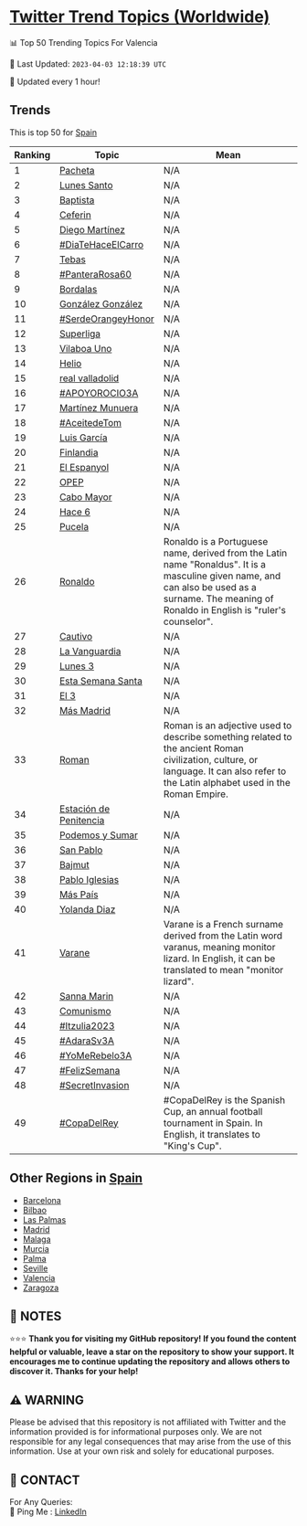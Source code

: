 [Twitter Trend Topics (Worldwide)](https://github.com/ErcinDedeoglu/Twitter-Trend-Topics)
==========


📊 Top 50 Trending Topics For Valencia

📆 Last Updated: `2023-04-03 12:18:39 UTC`

🔧 Updated every 1 hour!


## Trends

This is top 50 for [Spain](</Spain>)

| Ranking | Topic | Mean |
| ------- | ------------ | ------------ |
| 1 | [Pacheta](http://twitter.com/search?q=Pacheta) | N/A |
| 2 | [Lunes Santo](http://twitter.com/search?q=Lunes+Santo) | N/A |
| 3 | [Baptista](http://twitter.com/search?q=Baptista) | N/A |
| 4 | [Ceferin](http://twitter.com/search?q=Ceferin) | N/A |
| 5 | [Diego Martínez](http://twitter.com/search?q=Diego+Mart%c3%adnez) | N/A |
| 6 | [#DiaTeHaceElCarro](http://twitter.com/search?q=%23DiaTeHaceElCarro) | N/A |
| 7 | [Tebas](http://twitter.com/search?q=Tebas) | N/A |
| 8 | [#PanteraRosa60](http://twitter.com/search?q=%23PanteraRosa60) | N/A |
| 9 | [Bordalas](http://twitter.com/search?q=Bordalas) | N/A |
| 10 | [González González](http://twitter.com/search?q=Gonz%c3%a1lez+Gonz%c3%a1lez) | N/A |
| 11 | [#SerdeOrangeyHonor](http://twitter.com/search?q=%23SerdeOrangeyHonor) | N/A |
| 12 | [Superliga](http://twitter.com/search?q=Superliga) | N/A |
| 13 | [Vilaboa Uno](http://twitter.com/search?q=Vilaboa+Uno) | N/A |
| 14 | [Helio](http://twitter.com/search?q=Helio) | N/A |
| 15 | [real valladolid](http://twitter.com/search?q=real+valladolid) | N/A |
| 16 | [#APOYOROCIO3A](http://twitter.com/search?q=%23APOYOROCIO3A) | N/A |
| 17 | [Martínez Munuera](http://twitter.com/search?q=Mart%c3%adnez+Munuera) | N/A |
| 18 | [#AceitedeTom](http://twitter.com/search?q=%23AceitedeTom) | N/A |
| 19 | [Luis García](http://twitter.com/search?q=Luis+Garc%c3%ada) | N/A |
| 20 | [Finlandia](http://twitter.com/search?q=Finlandia) | N/A |
| 21 | [El Espanyol](http://twitter.com/search?q=El+Espanyol) | N/A |
| 22 | [OPEP](http://twitter.com/search?q=OPEP) | N/A |
| 23 | [Cabo Mayor](http://twitter.com/search?q=Cabo+Mayor) | N/A |
| 24 | [Hace 6](http://twitter.com/search?q=Hace+6) | N/A |
| 25 | [Pucela](http://twitter.com/search?q=Pucela) | N/A |
| 26 | [Ronaldo](http://twitter.com/search?q=Ronaldo) | Ronaldo is a Portuguese name, derived from the Latin name "Ronaldus". It is a masculine given name, and can also be used as a surname. The meaning of Ronaldo in English is "ruler's counselor". |
| 27 | [Cautivo](http://twitter.com/search?q=Cautivo) | N/A |
| 28 | [La Vanguardia](http://twitter.com/search?q=La+Vanguardia) | N/A |
| 29 | [Lunes 3](http://twitter.com/search?q=Lunes+3) | N/A |
| 30 | [Esta Semana Santa](http://twitter.com/search?q=Esta+Semana+Santa) | N/A |
| 31 | [El 3](http://twitter.com/search?q=El+3) | N/A |
| 32 | [Más Madrid](http://twitter.com/search?q=M%c3%a1s+Madrid) | N/A |
| 33 | [Roman](http://twitter.com/search?q=Roman) | Roman is an adjective used to describe something related to the ancient Roman civilization, culture, or language. It can also refer to the Latin alphabet used in the Roman Empire. |
| 34 | [Estación de Penitencia](http://twitter.com/search?q=Estaci%c3%b3n+de+Penitencia) | N/A |
| 35 | [Podemos y Sumar](http://twitter.com/search?q=Podemos+y+Sumar) | N/A |
| 36 | [San Pablo](http://twitter.com/search?q=San+Pablo) | N/A |
| 37 | [Bajmut](http://twitter.com/search?q=Bajmut) | N/A |
| 38 | [Pablo Iglesias](http://twitter.com/search?q=Pablo+Iglesias) | N/A |
| 39 | [Más País](http://twitter.com/search?q=M%c3%a1s+Pa%c3%ads) | N/A |
| 40 | [Yolanda Diaz](http://twitter.com/search?q=Yolanda+Diaz) | N/A |
| 41 | [Varane](http://twitter.com/search?q=Varane) | Varane is a French surname derived from the Latin word varanus, meaning monitor lizard. In English, it can be translated to mean "monitor lizard". |
| 42 | [Sanna Marin](http://twitter.com/search?q=Sanna+Marin) | N/A |
| 43 | [Comunismo](http://twitter.com/search?q=Comunismo) | N/A |
| 44 | [#Itzulia2023](http://twitter.com/search?q=%23Itzulia2023) | N/A |
| 45 | [#AdaraSv3A](http://twitter.com/search?q=%23AdaraSv3A) | N/A |
| 46 | [#YoMeRebelo3A](http://twitter.com/search?q=%23YoMeRebelo3A) | N/A |
| 47 | [#FelizSemana](http://twitter.com/search?q=%23FelizSemana) | N/A |
| 48 | [#SecretInvasion](http://twitter.com/search?q=%23SecretInvasion) | N/A |
| 49 | [#CopaDelRey](http://twitter.com/search?q=%23CopaDelRey) | #CopaDelRey is the Spanish Cup, an annual football tournament in Spain. In English, it translates to "King's Cup". |



## Other Regions in [Spain](</Spain>)

* [Barcelona](</Spain/Barcelona.md>)
* [Bilbao](</Spain/Bilbao.md>)
* [Las Palmas](</Spain/Las Palmas.md>)
* [Madrid](</Spain/Madrid.md>)
* [Malaga](</Spain/Malaga.md>)
* [Murcia](</Spain/Murcia.md>)
* [Palma](</Spain/Palma.md>)
* [Seville](</Spain/Seville.md>)
* [Valencia](</Spain/Valencia.md>)
* [Zaragoza](</Spain/Zaragoza.md>)



## 📝 NOTES

⭐⭐⭐ **Thank you for visiting my GitHub repository! If you found the content helpful or valuable, leave a star on the repository to show your support. It encourages me to continue updating the repository and allows others to discover it. Thanks for your help!**


## ⚠️ WARNING

Please be advised that this repository is not affiliated with Twitter and the information provided is for informational purposes only. We are not responsible for any legal consequences that may arise from the use of this information. Use at your own risk and solely for educational purposes.


## 📨 CONTACT

 For Any Queries:  
            🏓 Ping Me : [LinkedIn](https://www.linkedin.com/in/ercindedeoglu/)

